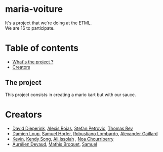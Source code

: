# maria-voiture
<div align="justify">
It's a project that we're doing at the ETML. <br>
We are 16 to participate.
</div>

# Table of contents
- [What's the project ?](#the-project)
- [Creators](#creators)

## The project
<div align="justify">
This project consists in creating a mario kart but with our sauce.
</div>
  
# Creators
- [David Dieperink](https://github.com/dieperid), [Alexis Rojas](https://github.com/Alexis1476), [Stefan Petrovic](https://github.com/XiJune), [Thomas Rey](https://github.com/ThomasRey1)
- [Damien Loup](https://github.com/dam277), [Samuel Horler](https://github.com/Samhpj), [Robustiano Lombardo](https://github.com/Robi2004), [Alexander Gaillard](https://github.com/StreallyX)
- [Kevin](https://github.com/KevAvd), [Kendy Song](https://github.com/Kendysg), [Ali Issolah](https://github.com/Alicid2a) , [Noa Chourriberry](https://github.com/noacid2a)
- [Aurélien Devaud](https://github.com/AureDeva), [Mathis Broquet](https://github.com/MathisBroquet), [Samuel](https://github.com/SamDev38)
